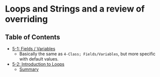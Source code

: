 # Loops and Strings and a review of overriding

## Table of Contents
* [5-1: Fields / Variables](lec5-1.md)
  * Basically the same as `4-Class; Fields/Variables`, but more specific with default values.
* [5-2: Introduction to Loops](lec5-2.md)
  * [Summary](lec5-2.md/#summary)
